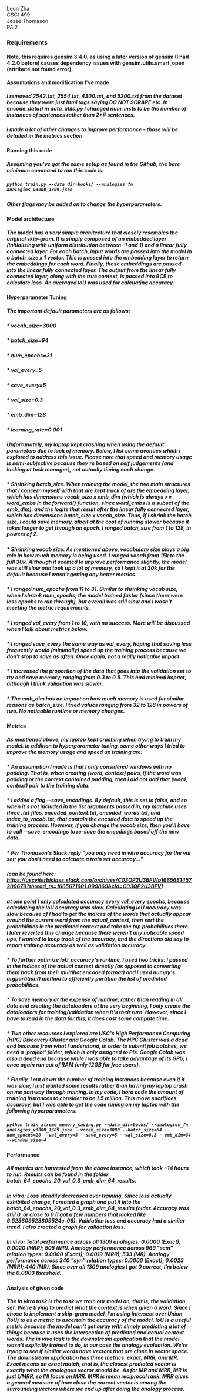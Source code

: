 Leon Zha  
CSCI 499  
Jesse Thomason  
PA 2  

### **Requirements**
#### Note, this requires gensim 3.4.0, as using a later version of gensim (I had 4.2.0 before) causes dependency issues with gensim.utils.smart_open (attribute not found error)

####  **Assumptions and modification I've made:** 
##### I removed 2542.txt, 2554.txt, 4300.txt, and 5200.txt from the dataset because they were just html tags saying DO NOT SCRAPE etc. In encode_data() in data_utils.py I changed num_insts to be the number of instances of sentences rather than 2*# sentences. 
##### I made a lot of other changes to improve performance - those will be detailed in the metrics section

#### **Running this code**
##### Assuming you've got the same setup as found in the Github, the bare minimum command to run this code is:
##### `python train.py --data_dir=books/ --analogies_fn analogies_v3000_1309.json` 
##### Other flags may be added on to change the hyperparameters. 

#### **Model architecture**
##### The model has a very simple architecture that closely resembles the original skip-gram. It is simply composed of an embedded layer (initializing  with uniform distribution between -1 and 1) and a linear fully connected layer. For each batch, input words are passed into the model in a batch_size x 1 vector. This is passed into the embedding layer to return the embeddings for each word. Finally, these embeddings are passed into the linear fully connected layer. The output from the linear fully connected layer, along with the true context, is passed into BCE to calculate loss. An averaged IoU was used for calcuating accuracy. 

#### **Hyperparameter Tuning**
##### The important default parameters are as follows:
##### * vocab_size=3000
##### * batch_size=64
##### * num_epochs=31
##### * val_every=5
##### * save_every=5
##### * val_size=0.3
##### * emb_dim=128
##### * learning_rate=0.001
##### Unfortunately, my laptop kept crashing when using the default parameters due to lack of memory. Below, I list some avenues which I explored to address this issue. Please note that speed and memory usage is semi-subjective because they're based on self judgements (and looking at task manager), not actually timing each change. 

##### * Shrinking batch_size. When training the model, the two main structures that I concern myself with that are kept track of are the embedding layer, which has dimensions vocab_size x emb_dim (which is always >= word_embs in the forward() function, since word_embs is a subset of the emb_dim), and the logits that result after the linear fully connected layer, which has dimensions batch_size x vocab_size. Thus, if I shrink the batch size, I could save memory, albeit at the cost of running slower because it takes longer to get through an epoch. I ranged batch_size from 1 to 128, in powers of 2. 

##### * Shrinking vocab size. As mentioned above, vocabulary size plays a big role in how much memory is being used. I ranged vocab from 15k to the full 30k. Although it seemed to improve performance slightly, the model was still slow and took up a lot of memory, so I kept it at 30k for the default because I wasn't getting any better metrics. 

##### * I ranged num_epochs from 11 to 31. Similar to shrinking vocab size, when I shrank num_epochs, the model trained faster (since there were less epochs to run through), but overall was still slow and I wasn't meeting the metric requirements. 

##### * I ranged val_every from 1 to 10, with no success. More will be discussed when I talk about metrics below. 

##### * I ranged save_every the same way as val_every, hoping that saving less frequently would (minimally) speed up the training process because we don't stop to save as often. Once again, not a really noticable impact. 

##### * I increased the proportion of the data that goes into the validation set to try and save memory, ranging from 0.3 to 0.5. This had minimal impact, although I think validation was slower. 
##### * The emb_dim has an impact on how much memory is used for similar reasons as batch_size. I tried values ranging from 32 to 128 in powers of two. No noticable runtime or memory changes. 

#### Metrics
##### As mentioned above, my laptop kept crashing when trying to train my model. In addition to hyperparameter tuning, some other ways I tried to improve the memory usage and speed up training are:
##### * An assumption I made is that I only considered windows with no padding. That is, when creating (word, context) pairs, if the word was padding or the context contained padding, then I did not add that (word, context) pair to the training data.

#####  * I added a flag --save_encodings. By default, this is set to false, and so when it's not included in the list arguments passed in, my machine uses three .txt files, encoded_context.txt, encoded_words.txt, and index_to_vocab.txt, that contain the encoded data to speed up the training process. However, if you change the vocab size, then you'll have to call --save_encodings to re-save the encodings based off the new data. 

##### * Per Thomason's Slack reply "you only need in vitro accuracy for the val set; you don't need to calcuate a train set accuracy..."
##### (can be found here: https://uscviterbiclass.slack.com/archives/C03QP2U3BFV/p1665681457209679?thread_ts=1665671601.099869&cid=C03QP2U3BFV)
##### at one point I only calculated accuracy every val_every epochs, because calculating the IoU accuracy was slow. Calculating IoU accuracy was slow because of I had to get the indices of the words that actually appear around the current word from the actual_context, then sort the probabilities in the predicted context and take the top probabilities there. I later reverted this change because there weren't any noticable speed ups, I wanted to keep track of the accuracy, and the directions did say to report training accuracy as well as validation accuracy. 

##### * To further optimize IoU_accuracy's runtime, I used two tricks: I passed in the indices of the actual context directly (as opposed to converting them back from their multihot encoded format) and I used numpy's argpartition() method to efficiently partition the list of predicted probabilities. 

##### * To save memory at the expense of runtime, rather than reading in all data and creating the dataloaders at the very beginning, I only create the dataloaders for training/validation when it's their turn. However, since I have to read in the data for this, it does cost some compute time. 

##### * Two other resources I explored are USC's High Performance Computing (HPC) Discovery Cluster and Google Colab. The HPC Cluster was a dead end because from what I understand, in order to submit job batches, we need a 'project' folder, which is only assigned to PIs. Google Colab was also a dead end because while I was able to take advantage of its GPU, I once again ran out of RAM (only 12GB for free users). 

##### * Finally, I cut down the number of training instances because even if it was slow, I just wanted *some* results rather than having my laptop crash on me partway through training. In my code, I hard code the amount of training instances to consider to be 1.5 million. This move sacrifices accuracy, but I was able to get the code runing on my laptop with the following hyperparameters: 
##### `python train_xtreme_memory_saving.py --data_dir=books/ --analogies_fn analogies_v3000_1309.json --vocab_size=3000 --batch_size=64 --num_epochs=20 --val_every=5 --save_every=5 --val_size=0.3 --emb_dim=64 --window_size=4`

#### **Performance**
##### All metrics are harvested from the above instance, which took ~14 hours to run. Results can be found in the folder batch_64_epochs_20_val_0.3_emb_dim_64_results. 
##### In vitro: Loss steadily decreased over training. Since loss actually exhibited change, I created a graph and put it into the batch_64_epochs_20_val_0.3_emb_dim_64_results folder. Accuracy was still 0, or close to 0 (I got a few numbers that looked like 9.523809523809524e-08). Validation loss and accuracy had a similar trend. I also created a graph for validation loss. 
##### In vivo: Total performance across all 1309 analogies: 0.0000 (Exact); 0.0020 (MRR); 505 (MR). Analogy performance across 969 "sem" relation types: 0.0000 (Exact); 0.0019 (MRR); 533 (MR). Analogy performance across 340 "syn" relation types: 0.0000 (Exact); 0.0023 (MRR); 440 (MR). Since over all 1309 analogies I got 0 correct, I'm below the 0.0003 threshold. 


#### **Analysis of given code**
##### The in vitro task is the task we train our model on, that is, the validation set. We're trying to predict what the context is when given a word. Since I chose to implement a skip-gram model, I'm using Intersect over Union (IoU) to as a metric to ascertain the accuracy of the model. IoU is a useful metric because the model can't get away with simply predicting a lot of things because it uses the intersection of predicted and actual context words. The in vivo task is the downstream application that the model wasn't explicitly trained to do, in our case the analogy evaluation. We're trying to see if similar words have vectors that are close in vector space. The downstream application has three metrics: exact, MRR, and MR. Exact means an exact match, that is, the closest predicted vector is exactly what the analogous vector should be. As for MR and MRR, MR is just 1/MRR, so I'll focus on MRR. MRR is mean reciprocal rank. MRR gives a general measure of how close the correct vector is among the surrounding vectors where we end up after doing the analogy process. 